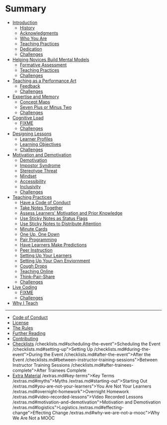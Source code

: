 # Summary

* [Introduction](README.md)
  * [History](index.md#history)
  * [Acknowledgments](index.md#acknowledgments)
  * [Who You Are](index.md#who-you-are)
  * [Teaching Practices](index.md#teaching-practices)
  * [Dedication](index.md#dedication)
  * [Challenges](index.md#challenges)
* [Helping Novices Build Mental Models](novice.md)
  * [Formative Assessment](novice.md#formative-assessment)
  * [Teaching Practices](novice.md#teaching-practices)
  * [Challenges](novice.md#challenges)
* [Teaching as a Performance Art](performance.md)
  * [Feedback](performance.md#feedback)
  * [Challenges](performance.md#challenges)
* [Expertise and Memory](memory.md)
  * [Concept Maps](memory.md#concept-maps)
  * [Seven Plus or Minus Two](memory.md#seven-plus-or-minus-two)
  * [Challenges](memory.md#challenges)
* [Cognitive Load](load.md)
  * [FIXME](load.md#fixme)
  * [Challenges](load.md#challenges)
* [Designing Lessons](lessons.md)
  * [Learner Profiles](lessons.md#learner-profiles)
  * [Learning Objectives](lessons.md#learning-objectives)
  * [Challenges](lessons.md#challenges)
* [Motivation and Demotivation](motivation.md)
  * [Demotivation](motivation.md#demotivation)
  * [Impostor Syndrome](motivation.md#impostor-syndrome)
  * [Stereotype Threat](motivation.md#stereotype-threat)
  * [Mindset](motivation.md#mindset)
  * [Accessibility](motivation.md#accessibility)
  * [Inclusivity](motivation.md#inclusivity)
  * [Challenges](motivation.md#challenges)
* [Teaching Practices](practices.md)
  * [Have a Code of Conduct](practices.md#have-a-code-of-conduct)
  * [Take Notes Together](practices.md#take-notes-together)
  * [Assess Learners&apos; Motivation and Prior Knowledge](practices.md#assess-learners-motivation-and-prior-knowledge)
  * [Use Sticky Notes as Status Flags](practices.md#use-sticky-notes-as-status-flags)
  * [Use Sticky Notes to Distribute Attention](practices.md#use-sticky-notes-to-distribute-attention)
  * [Minute Cards](practices.md#minute-cards)
  * [One Up, One Down](practices.md#one-up-one-down)
  * [Pair Programming](practices.md#pair-programming)
  * [Have Learners Make Predictions](practices.md#have-learners-make-predictions)
  * [Peer Instruction](practices.md#peer-instruction)
  * [Setting Up Your Learners](practices.md#setting-up-your-learners)
  * [Setting Up Your Own Enviornment](practices.md#setting-up-your-own-enviornment)
  * [Cough Drops](practices.md#cough-drops)
  * [Teaching Online](practices.md#teaching-online)
  * [Think-Pair-Share](practices.md#think-pair-share)
  * [Challenges](practices.md#challenges)
* [Live Coding](live.md)
  * [FIXME](live.md#fixme)
  * [Challenges](live.md#challenges)
* [Why I Teach](next.md)

-----

* [Code of Conduct](CONDUCT.md)
* [License](LICENSE.md)
* [The Rules](rules.md)
* [Further Reading](reading.md)
* [Contributing](CONTRIBUTING.md)
* [Checklists](checklists.md)
/checklists.md#scheduling-the-event">Scheduling the Event
/checklists.md#setting-up">Setting Up
/checklists.md#during-the-event">During the Event
/checklists.md#after-the-event">After the Event
/checklists.md#between-instructor-training-sessions">Between Instructor Training Sessions
/checklists.md#after-trainees-complete">After Trainees Complete
* [Extra Material](extras.md)
/extras.md#key-terms">Key Terms
/extras.md#myths">Myths
/extras.md#starting-out">Starting Out
/extras.md#you-are-not-your-learners">You Are Not Your Learners
/extras.md#overnight-homework">Overnight Homework
/extras.md#video-recorded-lessons">Video Recorded Lessons
/extras.md#motivation-and-demotivation">Motivation and Demotivation
/extras.md#logistics">Logistics
/extras.md#effecting-change">Effecting Change
/extras.md#why-we-are-not-a-mooc">Why We Are Not a MOOC
